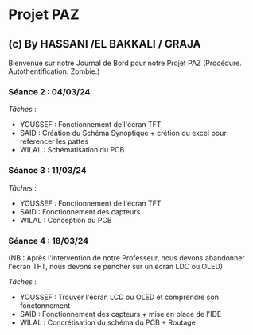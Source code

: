 # Projet PAZ

## (c) By HASSANI /EL BAKKALI / GRAJA

Bienvenue sur notre Journal de Bord pour notre Projet PAZ (Procédure. Autothentification. Zombie.)


### Séance 2 : 04/03/24
_Tâches_ :
  * YOUSSEF : Fonctionnement de l'écran TFT
  * SAID : Création du Schéma Synoptique + crétion du excel pour réferencer les pattes
  * WILAL : Schématisation du PCB


### Séance 3 : 11/03/24
_Tâches_ :
  * YOUSSEF : Fonctionnement de l'écran TFT
  * SAID : Fonctionnement des capteurs
  * WILAL : Conception du PCB

### Séance 4 : 18/03/24
(NB : Après l'intervention de notre Professeur, nous devons abandonner l'écran TFT, nous devons se pencher sur un écran LDC ou OLED)

_Tâches_ :
  * YOUSSEF : Trouver l'écran LCD ou OLED et comprendre son fonctonnement
  * SAID : Fonctionnement des capteurs + mise en place de l'IDE
  * WILAL : Concrétisation du schéma du PCB + Routage
